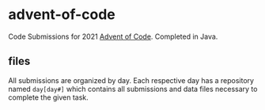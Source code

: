 # advent-of-code
Code Submissions for 2021 [Advent of Code](https://adventofcode.com/2021/about).
Completed in Java.

## files
All submissions are organized by day. Each respective day has a repository named `day[day#]` which contains all submissions and data files necessary to complete the given task.